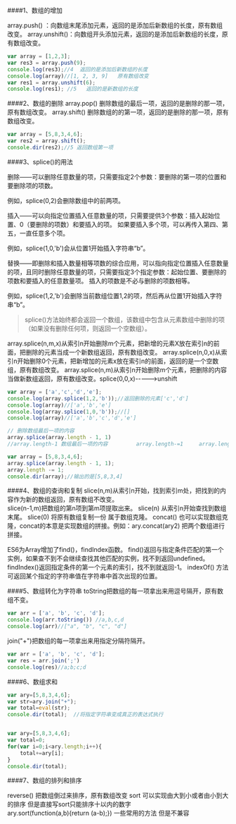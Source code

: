 ####1、数组的增加

array.push() ：向数组末尾添加元素，返回的是添加后新数组的长度，原有数组改变。
array.unshift()：向数组开头添加元素，返回的是添加后新数组的长度，原有数组改变。
```javascript
var array = [1,2,3];
var res3 = array.push(9);
console.log(res3);//4  返回的是添加后新数组的长度
console.log(array)//[1, 2, 3, 9]   原有数组改变
var res1 = array.unshift(6);
console.log(res1); //5   返回的是新数组的长度
```

####2、数组的删除
array.pop() 删除数组的最后一项，返回的是删除的那一项，原有数组改变。
array.shift() 删除数组的的第一项，返回的是删除的那一项，原有数组改变。

```javascript
var array = [5,8,3,4,6];
var res2 = array.shift();
console.dir(res2);//5 返回数组第一项
```

####3、splice()的用法  

删除——可以删除任意数量的项，只需要指定2个参数：要删除的第一项的位置和要删除项的项数。

例如，splice(0,2)会删除数组中的前两项。

插入——可以向指定位置插入任意数量的项，只需要提供3个参数：插入起始位置、0（要删除的项数）和要插入的项。 如果要插入多个项，可以再传入第四、第五，一直任意多个项。

例如，splice(1,0,'b')会从位置1开始插入字符串“b”。

替换——即删除和插入数量相等项数的综合应用，可以指向指定位置插入任意数量的项，且同时删除任意数量的项，只需要指定3个指定参数：起始位置、要删除的项数和要插入的任意数量项。 插入的项数是不必与删除的项数相等。

例如，splice(1,2,'b')会删除当前数组位置1,2的项，然后再从位置1开始插入字符串“b”。

>splice()方法始终都会返回一个数组，该数组中包含从元素数组中删除的项（如果没有删除任何项，则返回一个空数组）。

array.splice(n,m,x)从索引n开始删除m个元素，把新增的元素X放在索引n的前面，把删除的元素当成一个新数组返回，原有数组改变。
array.splice(n,0,x)从索引n开始删除0个元素，把新增加的元素x放在索引n的前面，返回的是一个空数组，原有数组改变。
array.splice(n,m)从索引n开始删除m个元素，把删除的内容当做新数组返回，原有数组改变。splice(0,0,x)----->unshift

```javascript
var array = ['a','c','d','e'];
console.log(array.splice(1,2,'b'));//返回删除的元素['c','d']
console.log(array)//['a','b','e']
console.log(array.splice(1,0,'b'));//[]
console.log(array)//['a','b','c','d','e']
```
```javascript
// 删除数组最后一项的内容 
array.splice(array.length - 1, 1)  
//array.length-1 数组最后一项的内容         array.length-=1     array.length--

var array = [5,8,3,4,6];
array.splice(array.length - 1, 1);
array.length -= 1;
console.dir(array);//输出的是[5,8,3,4]
```

####4、数组的查询和复制
slice(n,m)从索引n开始，找到索引m处，把找到的内容作为新的数组返回，原有数组不改变。        
slice(n-1,m)把数组的第n项到第m项提取出来。
slice(n) 从索引n开始查找到数组末尾。
slice(0) 将原有数组复制一份 属于数组克隆。
concat() 也可以实现数组克隆，concat的本意是实现数组的拼接。例如：ary.concat(ary2) 把两个数组进行拼接。

ES6为Array增加了find()，findIndex函数。
find()返回与指定条件匹配的第一个实例，如果查不到不会继续查找其他匹配的实例，找不到返回undefined。
findIndex()返回指定条件的第一个元素的索引，找不到就返回-1。
indexOf() 方法可返回某个指定的字符串值在字符串中首次出现的位置。


####5、数组转化为字符串
toString把数组的每一项拿出来用逗号隔开，原有数组不变。
```javascript
var arr = ['a', 'b', 'c', 'd'];
console.log(arr.toString()) //a,b,c,d
console.log(arr)//["a", "b", "c", "d"]
```
join("+")把数组的每一项拿出来用指定分隔符隔开。
```javascript
var arr = ['a', 'b', 'c', 'd'];
var res = arr.join(';')
console.log(res)//a;b;c;d
```
####6、数组求和
```javascript
var ary=[5,8,3,4,6];
var str=ary.join("+");
var total=eval(str);
console.dir(total);  //将指定字符串变成真正的表达式执行


var ary=[5,8,3,4,6];
var total=0;
for(var i=0;i<ary.length;i++){
    total+=ary[i];
}
console.dir(total);  
```

####7、数组的排列和排序

reverse() 把数组倒过来排序，原有数组改变
sort 可以实现由大到小或者由小到大的排序 但是直接写sort只能排序十以内的数字  
ary.sort(function(a,b){return (a-b);})
一些常用的方法 但是不兼容
